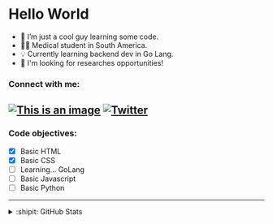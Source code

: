 # Hello World

- 👋 I’m just a cool guy learning some code.
- 👨‍⚕️ Medical student in South America.
- 💡 Currently learning backend dev in Go Lang.
- 👀 I'm looking for researches opportunities!

### Connect with me: 
[![This is an image](https://img.shields.io/badge/Discord-7289DA?style=for-the-badge&logo=discord&logoColor=white)](https://discordapp.com/users/274247581801119745) [![Twitter](https://img.shields.io/badge/Twitter-1DA1F2?style=for-the-badge&logo=twitter&logoColor=white)](https://twitter.com/Eduardo_UBA)
---
### Code objectives:
- [x] Basic HTML <br>
- [x] Basic CSS <br>
- [ ] Learning... GoLang <br>
- [ ] Basic Javascript <br>
- [ ] Basic Python <br>

---
<!---
Eduardinholoko/Eduardinholoko is a ✨ special ✨ repository because its `README.md` (this file) appears on your GitHub profile.
You can click the Preview link to take a look at your changes.

![My stats](https://github-readme-stats.vercel.app/api/top-langs/?username=the-eduardo&layout=compact&theme=city_lights&exclude_repo=BF4DB-Modded-Plugin)
--->




<!-- Light Mode -->
<details>
  <summary>:shipit: GitHub Stats</summary>
<div align="center"> 
<a href="https://github.com/the-eduardo#gh-light-mode-only">
  <img align="center" width=52% height=200 src="https://github-readme-stats-git-master-rstaa-rickstaa.vercel.app/api/top-langs/?username=the-eduardo&layout=compact&langs_count=10&hide_border=1&role=OWNER,COLLABORATOR#gh-light-mode-only" alt="The-Eduardo: Github stats" />
</a>
<a href="https://github.com/the-eduardo#gh-light-mode-only">
  <img align="center" width=45% height=200 src="https://github-readme-stats-git-master-rstaa-rickstaa.vercel.app/api?username=the-eduardo&layout=compact&show_icons=true&count_private=true&line_height=28&hide_border=1&include_all_commits=true&card_width=450&role=OWNER,COLLABORATOR&exclude_repo=BF4DB-Modded-Plugin#gh-light-mode-only" alt="The-Eduardo: Github stats" />
</a>
</div>

<!-- Dark Mode -->

<div align="center"> 
<a href="https://github.com/the-eduardo#gh-dark-mode-only">
  <img align="center" width=52% height=200 src="https://github-readme-stats-git-master-rstaa-rickstaa.vercel.app/api/top-langs/?username=the-eduardo&layout=compact&langs_count=10&hide_border=1&role=OWNER,COLLABORATOR&exclude_repo=BF4DB-Modded-Plugin&theme=dark#gh-dark-mode-only" alt="The-Eduardo: Github stats" />
</a>
<a href="https://github.com/the-eduardo#gh-dark-mode-only">
  <img align="center" width=45% height=200 src="https://github-readme-stats-git-master-rstaa-rickstaa.vercel.app/api?username=the-eduardo&layout=compact&show_icons=true&count_private=true&line_height=28&hide_border=1&include_all_commits=true&card_width=450&role=OWNER,COLLABORATOR&theme=dark#gh-dark-mode-only" alt="The-Eduardo: Github stats" />
</a></details>
</div>

<br>
